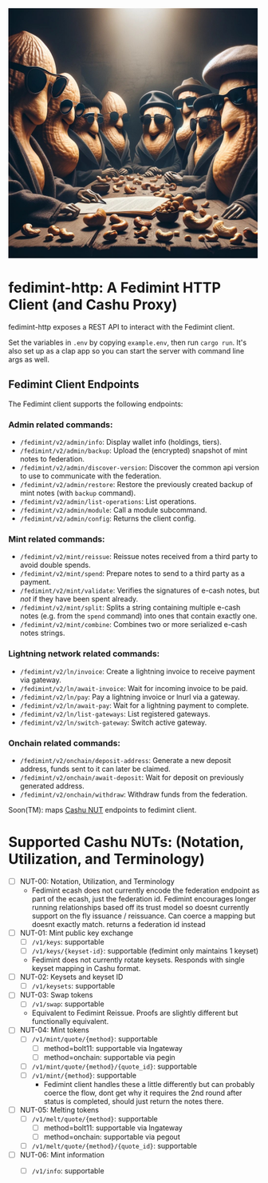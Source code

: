 <img src="assets/federated-cashu.jpg" width="500">

# fedimint-http: A Fedimint HTTP Client (and Cashu Proxy)

fedimint-http exposes a REST API to interact with the Fedimint client.

Set the variables in `.env` by copying `example.env`, then run `cargo run`. It's also set up as a clap app so you can start the server with command line args as well.

## Fedimint Client Endpoints

The Fedimint client supports the following endpoints:

### Admin related commands:

- `/fedimint/v2/admin/info`: Display wallet info (holdings, tiers).
- `/fedimint/v2/admin/backup`: Upload the (encrypted) snapshot of mint notes to federation.
- `/fedimint/v2/admin/discover-version`: Discover the common api version to use to communicate with the federation.
- `/fedimint/v2/admin/restore`: Restore the previously created backup of mint notes (with `backup` command).
- `/fedimint/v2/admin/list-operations`: List operations.
- `/fedimint/v2/admin/module`: Call a module subcommand.
- `/fedimint/v2/admin/config`: Returns the client config.

### Mint related commands:

- `/fedimint/v2/mint/reissue`: Reissue notes received from a third party to avoid double spends.
- `/fedimint/v2/mint/spend`: Prepare notes to send to a third party as a payment.
- `/fedimint/v2/mint/validate`: Verifies the signatures of e-cash notes, but *not* if they have been spent already.
- `/fedimint/v2/mint/split`: Splits a string containing multiple e-cash notes (e.g. from the `spend` command) into ones that contain exactly one.
- `/fedimint/v2/mint/combine`: Combines two or more serialized e-cash notes strings.

### Lightning network related commands:

- `/fedimint/v2/ln/invoice`: Create a lightning invoice to receive payment via gateway.
- `/fedimint/v2/ln/await-invoice`: Wait for incoming invoice to be paid.
- `/fedimint/v2/ln/pay`: Pay a lightning invoice or lnurl via a gateway.
- `/fedimint/v2/ln/await-pay`: Wait for a lightning payment to complete.
- `/fedimint/v2/ln/list-gateways`: List registered gateways.
- `/fedimint/v2/ln/switch-gateway`: Switch active gateway.

### Onchain related commands:

- `/fedimint/v2/onchain/deposit-address`: Generate a new deposit address, funds sent to it can later be claimed.
- `/fedimint/v2/onchain/await-deposit`: Wait for deposit on previously generated address.
- `/fedimint/v2/onchain/withdraw`: Withdraw funds from the federation.

Soon(TM): maps [Cashu NUT](https://github.com/cashubtc/nuts) endpoints to fedimint client.

# Supported Cashu NUTs: (Notation, Utilization, and Terminology)

- [ ] NUT-00: Notation, Utilization, and Terminology
  - Fedimint ecash does not currently encode the federation endpoint as part of the ecash, just the federation id. Fedimint encourages longer running relationships based off its trust model so doesnt currently support on the fly issuance / reissuance. Can coerce a mapping but doesnt exactly match. returns a federation id instead
- [ ] NUT-01: Mint public key exchange
  - [ ] `/v1/keys`: supportable
  - [ ] `/v1/keys/{keyset-id}`: supportable (fedimint only maintains 1 keyset)
  - Fedimint does not currently rotate keysets. Responds with single keyset mapping in Cashu format.
- [ ] NUT-02: Keysets and keyset ID
  - [ ] `/v1/keysets`: supportable
- [ ] NUT-03: Swap tokens
  - [ ] `/v1/swap`: supportable
  - Equivalent to Fedimint Reissue. Proofs are slightly different but functionally equivalent.
- [ ] NUT-04: Mint tokens
  - [ ] `/v1/mint/quote/{method}`: supportable
      - [ ] method=bolt11: supportable via lngateway
      - [ ] method=onchain: supportable via pegin
  - [ ] `/v1/mint/quote/{method}/{quote_id}`: supportable
  - [ ] `/v1/mint/{method}`: supportable
    - Fedimint client handles these a little differently but can probably coerce the flow, dont get why it requires the 2nd round after status is completed, should just return the notes there.
- [ ] NUT-05: Melting tokens
  - [ ] `/v1/melt/quote/{method}`: supportable
      - [ ] method=bolt11: supportable via lngateway
      - [ ] method=onchain: supportable via pegout
  - [ ] `/v1/melt/quote/{method}/{quote_id}`: supportable
- [ ] NUT-06: Mint information
  - [ ] `/v1/info`: supportable

